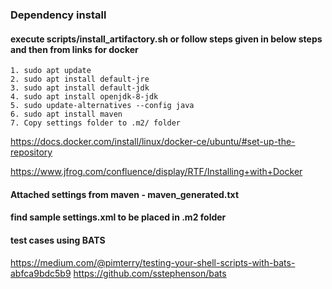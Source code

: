 ### Dependency install


#### execute scripts/install_artifactory.sh or follow steps given in below steps and then from links for docker

````
1. sudo apt update
2. sudo apt install default-jre
3. sudo apt install default-jdk
4. sudo apt install openjdk-8-jdk
5. sudo update-alternatives --config java
6. sudo apt install maven
7. Copy settings folder to .m2/ folder
````

https://docs.docker.com/install/linux/docker-ce/ubuntu/#set-up-the-repository


https://www.jfrog.com/confluence/display/RTF/Installing+with+Docker


#### Attached settings from maven - maven_generated.txt
#### find sample settings.xml to be placed in .m2 folder


#### test cases using BATS
https://medium.com/@pimterry/testing-your-shell-scripts-with-bats-abfca9bdc5b9
https://github.com/sstephenson/bats
